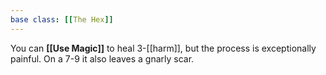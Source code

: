 ```yaml
---
base class: [[The Hex]]
---
```

You can **[[Use Magic]]** to heal 3-[[harm]], but the process is exceptionally painful. On a 7-9 it also leaves a gnarly scar.
